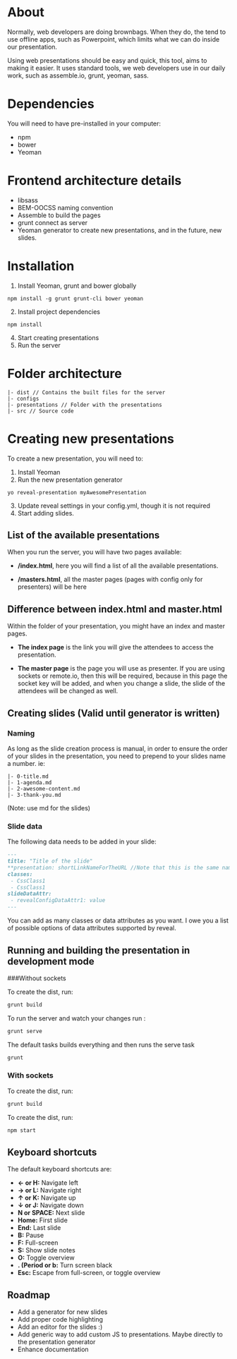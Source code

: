 # About

Normally, web developers are doing brownbags. When they do, the tend to use offline apps, such as Powerpoint, which limits what we can do inside our presentation.

Using web presentations should be easy and quick, this tool, aims to making it easier. It uses standard tools, we web developers use in our daily work, such as assemble.io, grunt, yeoman, sass.

# Dependencies

You will need to have pre-installed in your computer:

* npm
* bower
* Yeoman

# Frontend architecture details

* libsass
* BEM-OOCSS naming convention
* Assemble to build the pages 
* grunt connect as server
* Yeoman generator to create new presentations, and in the future, new slides.

# Installation

1. Install Yeoman, grunt and bower globally  
```
npm install -g grunt grunt-cli bower yeoman
```
 2. Install project dependencies
```
npm install
```
 4. Start creating presentations
 5. Run the server

# Folder architecture

```
|- dist // Contains the built files for the server
|- configs
|- presentations // Folder with the presentations
|- src // Source code
```

# Creating new presentations

To create a new presentation, you will need to:

 1. Install Yeoman 
 2. Run the new presentation generator
```
yo reveal-presentation myAwesomePresentation
```
 3. Update reveal settings in your config.yml, though it is not required
 4. Start adding slides.


## List of the available presentations

When you run the server, you will have two pages available:

- **/index.html**, here you will find a list of all the available presentations. 

- **/masters.html**, all the master pages (pages with config only for presenters) will be here


## Difference between index.html and master.html

Within the folder of your presentation, you might have an index and master pages. 

- **The index page** is the link you will give the attendees to access the presentation. 

- **The master page** is the page you will use as presenter. If you are using sockets or remote.io, then this will be required, because in this page the socket key will be added, and when you change a slide, the slide of the attendees will be changed as well.


## Creating slides (Valid until generator is written)

### Naming
As long as the slide creation process is manual, in order to ensure the order of your slides in the presentation, you need to prepend to your slides name a number. ie:

```
|- 0-title.md
|- 1-agenda.md
|- 2-awesome-content.md
|- 3-thank-you.md
```
(Note:  use md for the slides)

### Slide data

The following data needs to be added in your slide:

```md
---
title: "Title of the slide"
**presentation: shortLinkNameForTheURL //Note that this is the same name you used for menuLink in the index.hbs**
classes:
 - CssClass1
 - CssClass1
slideDataAttr:
 - revealConfigDataAttr1: value
---
```

You can add as many classes or data attributes as you want. I owe you a list of possible options of data attributes supported by reveal. 

## Running and building the presentation in development mode

###Without sockets

To create the dist, run:
```js
grunt build
```

To run the server and watch your changes run :
```js
grunt serve
```

The default tasks builds everything and then runs the serve task
```js
grunt
```

### With sockets

To create the dist, run:
```js
grunt build
```

To create the dist, run:
```js
npm start
```

## Keyboard shortcuts

The default keyboard shortcuts are:

 - **&#8592; or H:** Navigate left
 - **&#8594; or L:** Navigate right
 - **&#8593; or K:** Navigate up
 - **&#8595; or J:** Navigate down
 - **N or SPACE:** Next slide
 - **Home:** First slide
 - **End:** Last slide
 - **B:** Pause
 - **F:** Full-screen
 - **S:** Show slide notes
 - **O:** Toggle overview
 - **. (Period or b:** Turn screen black 
 - **Esc:** Escape from full-screen, or toggle overview


## Roadmap

- Add a generator for new slides
- Add proper code highlighting
- Add an editor for the slides :)
- Add generic way to add custom JS to presentations. Maybe directly to the presentation generator
- Enhance documentation

